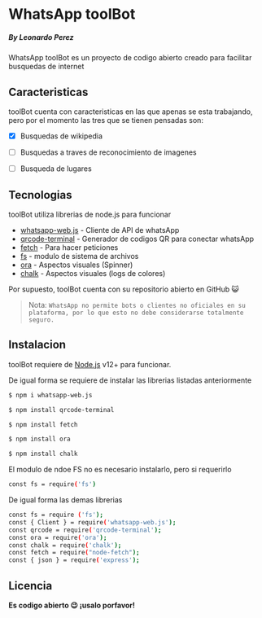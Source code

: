 # WhatsApp toolBot
##### _By Leonardo Perez_



WhatsApp toolBot es un proyecto de codigo abierto creado para facilitar busquedas de internet


## Caracteristicas

toolBot cuenta con caracteristicas en las que apenas se esta trabajando, pero por el momento las tres que se tienen pensadas son: 

- [x] Busquedas de wikipedia
- [ ] Busquedas a traves de reconocimiento de imagenes
- [ ]  Busqueda de lugares


## Tecnologias

toolBot utiliza librerias de node.js para funcionar

- [whatsapp-web.js](https://github.com/pedroslopez/whatsapp-web.js) - Cliente de API de whatsApp
- [qrcode-terminal](https://www.npmjs.com/package/qrcode-terminal) - Generador de codigos QR para conectar whatsApp
-  [fetch](https://javascript.info/fetch) - Para hacer peticiones
-  [fs](https://nodejs.dev/learn/the-nodejs-fs-module) - modulo de sistema de archivos
-  [ora](https://github.com/sindresorhus/ora) - Aspectos visuales (Spinner)
-  [chalk](https://github.com/chalk/chalk) - Aspectos visuales (logs de colores)

Por supuesto, toolBot cuenta con su repositorio abierto en GitHub 😺
> Nota: `WhatsApp no permite bots o clientes no oficiales en su plataforma, por lo que esto no debe considerarse totalmente seguro.`

## Instalacion

toolBot requiere de [Node.js](https://nodejs.org/) v12+ para funcionar.

De igual forma se requiere de instalar las librerias listadas anteriormente


```sh
$ npm i whatsapp-web.js

$ npm install qrcode-terminal

$ npm install fetch

$ npm install ora

$ npm install chalk
```


El modulo de ndoe FS no es necesario instalarlo, pero si requerirlo

```sh
const fs = require('fs')
```

De igual forma las demas librerias 
```sh
const fs = require ('fs'); 
const { Client } = require('whatsapp-web.js');
const qrcode = require('qrcode-terminal'); 
const ora = require('ora'); 
const chalk = require('chalk'); 
const fetch = require("node-fetch");
const { json } = require('express');
```


## Licencia 

**Es codigo abierto 😉 ¡usalo porfavor!**
